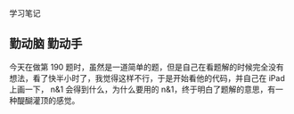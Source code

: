 学习笔记

## 勤动脑 勤动手

今天在做第 190 题时，虽然是一道简单的题，但是自己在看题解的时候完全没有想法，看了快半小时了，我觉得这样不行，于是开始看他的代码，并自己在 iPad 上画一下， n&1 会得到什么，为什么要用的 n&1，终于明白了题解的意思，有一种醍醐灌顶的感觉。